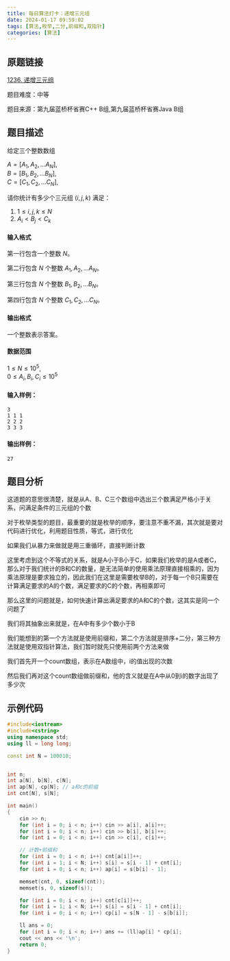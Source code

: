 ```yaml
---
title: 每日算法打卡：递增三元组
date: 2024-01-17 09:59:02
tags: [算法,枚举,二分,前缀和,双指针]
categories: [算法]
---
```


## 原题链接

[1236. 递增三元组](https://www.acwing.com/problem/content/1238/)

题目难度：中等

题目来源：第九届蓝桥杯省赛C++ B组,第九届蓝桥杯省赛Java B组

## 题目描述

给定三个整数数组

$A = [A_1, A_2, … A_N]$,  
$B = [B_1, B_2, … B_N]$,  
$C = [C_1, C_2, … C_N]$,

请你统计有多少个三元组 $(i, j, k)$ 满足：

1.  $1 \le i, j, k \le N$
2.  $A_i < B_j < C_k$

#### 输入格式

第一行包含一个整数 $N$。

第二行包含 $N$ 个整数 $A_1, A_2, … A_N$。

第三行包含 $N$ 个整数 $B_1, B_2, … B_N$。

第四行包含 $N$ 个整数 $C_1, C_2, … C_N$。

#### 输出格式

一个整数表示答案。

#### 数据范围

$1 \le N \le 10^5$,  
$0 \le A_i,B_i,C_i \le 10^5$

#### 输入样例：

```
3
1 1 1
2 2 2
3 3 3 
```

#### 输出样例：

```
27 
```

## 题目分析

这道题的意思很清楚，就是从A、B、C三个数组中选出三个数满足严格小于关系，问满足条件的三元组的个数

对于枚举类型的题目，最重要的就是枚举的顺序，要注意不重不漏，其次就是要对代码进行优化，利用题目性质，等式，进行优化

如果我们从暴力来做就是用三重循环，直接判断计数

这里考虑到这个不等式的关系，就是A小于B小于C，如果我们枚举的是A或者C，那么对于我们统计的B和C的数量，是无法简单的使用乘法原理直接相乘的，因为乘法原理是要求独立的，因此我们在这里是需要枚举B的，对于每一个B只需要在计算满足要求的A的个数，满足要求的C的个数，再相乘即可

那么这里的问题就是，如何快速计算出满足要求的A和C的个数，这其实是同一个问题了

我们将其抽象出来就是，在A中有多少个数小于B

我们能想到的第一个方法就是使用前缀和，第二个方法就是排序+二分，第三种方法就是使用双指针算法，我们暂时就先只使用前两个方法来做

我们首先开一个count数组，表示在A数组中，i的值出现的次数

然后我们再对这个count数组做前缀和，他的含义就是在A中从0到i的数字出现了多少次

## 示例代码

```cpp
#include<iostream>
#include<cstring>
using namespace std;
using ll = long long;

const int N = 100010;


int n;
int a[N], b[N], c[N];
int ap[N], cp[N]; // a和c的前缀
int cnt[N], s[N];

int main()
{
    cin >> n;
    for (int i = 0; i < n; i++) cin >> a[i], a[i]++;
    for (int i = 0; i < n; i++) cin >> b[i], b[i]++;
    for (int i = 0; i < n; i++) cin >> c[i], c[i]++;

    // 计数+前缀和
    for (int i = 0; i < n; i++) cnt[a[i]]++;
    for (int i = 1; i < N; i++) s[i] = s[i - 1] + cnt[i];
    for (int i = 0; i < n; i++) ap[i] = s[b[i] - 1];

    memset(cnt, 0, sizeof(cnt));
    memset(s, 0, sizeof(s));

    for (int i = 0; i < n; i++) cnt[c[i]]++;
    for (int i = 1; i < N; i++) s[i] = s[i - 1] + cnt[i];
    for (int i = 0; i < n; i++) cp[i] = s[N - 1] - s[b[i]];

    ll ans = 0;
    for (int i = 0; i < n; i++) ans += (ll)ap[i] * cp[i];
    cout << ans << '\n';
    return 0;
}
```

